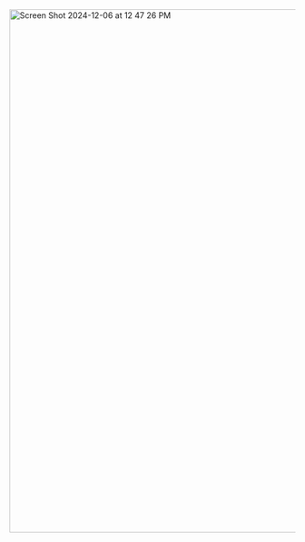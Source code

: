 <img width="922" alt="Screen Shot 2024-12-06 at 12 47 26 PM" src="https://github.com/user-attachments/assets/be82e7de-3fd5-4bfe-8c67-b444f9de3017">
